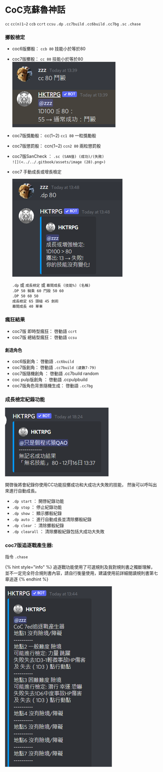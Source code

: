 # CoC克蘇魯神話

`cc` `cc(n)1~2` `ccb` `ccrt` `ccsu` `.dp` `.cc7build` `.cc6build` `.cc7bg` `.sc` `.chase`

### 擲骰檢定

* coc6版擲骰： `ccb 80` 技能小於等於80
* coc7版擲骰： `cc 80` 技能小於等於80\
  ![](<../../.gitbook/assets/image (43).png>)
* coc7版獎勵骰： cc(1\~2) `cc1 80` 一粒獎勵骰
* coc7版懲罰骰： ccn(1\~2) `ccn2 80` 兩粒懲罰骰
* coc7版SanCheck ： `.sc (SAN值) (成功)/(失敗)`\
  ``![](<../../.gitbook/assets/image (28).png>)``
*   coc7 手動成長或增長檢定

    ![](<../../.gitbook/assets/image (32).png>)

    `.dp` 或 `成長檢定` 或 `幕間成長 (技能%) (名稱)` \
    `.DP 50 騎乘 60 鬥毆 50 60` \
    `.DP 50 60 50` \
    `成長檢定 65 頭槌 45 劍術`  \
    `幕間成長 40 單車`

### 瘋狂結果

* coc7版 即時型瘋狂： 啓動語 `ccrt`
* coc7版 總結型瘋狂： 啓動語 `ccsu`

### `創造角色`

* coc6版創角： 啓動語 `.cc6build`
* coc7版創角： 啓動語 `.cc7build (歲數7-79)`
* coc7版隨機創角 ： 啓動語 .cc7build random
* coc pulp版創角 ： 啓動語 .ccpulpbuild
* coc7版角色背景隨機生成： 啓動語 `.cc7bg`

### 成長檢定紀錄功能

![](<../../.gitbook/assets/image (27).png>)

開啓後將會紀錄你使用CC功能投擲成功和大成功大失敗的技能， 然後可以呼叫出來進行自動成長。

* `.dp start` ： 開啓紀錄功能
* `.dp stop` ： 停止紀錄功能
* `.dp show` ： 顯示擲骰紀錄
* `.dp auto` ： 進行自動成長並清除擲骰紀錄
* `.dp clear` ： 清除擲骰紀錄
* `.dp clearall` ： 清除擲骰紀錄包括大成功大失敗

### coc7版追逐戰產生器:&#x20;

指令 `.chase`&#x20;

{% hint style="info" %}
追逐戰功能使用了可選規則及我對規則書之獨斷理解， 並不一定完全符合規則書內容，請自行衡量使用，建議使用前詳細閱讀規則書第七章追逐
{% endhint %}

![](<../../.gitbook/assets/image (33).png>)

